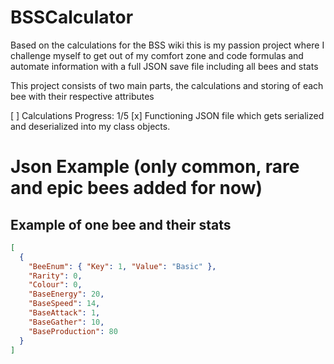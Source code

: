 # BSSCalculator
Based on the calculations for the BSS wiki this is my passion project where I challenge myself to get out of my comfort zone and code formulas and automate information with a full JSON save file including all bees and stats  

This project consists of two main parts, the calculations and storing of each bee with their respective attributes  

[ ] Calculations Progress: 1/5
[x] Functioning JSON file which gets serialized and deserialized into my class objects.

# Json Example (only common, rare and epic bees added for now)
## Example of one bee and their stats
```json
[
  {
    "BeeEnum": { "Key": 1, "Value": "Basic" },
    "Rarity": 0,
    "Colour": 0,
    "BaseEnergy": 20,
    "BaseSpeed": 14,
    "BaseAttack": 1,
    "BaseGather": 10,
    "BaseProduction": 80
  }
]

```
